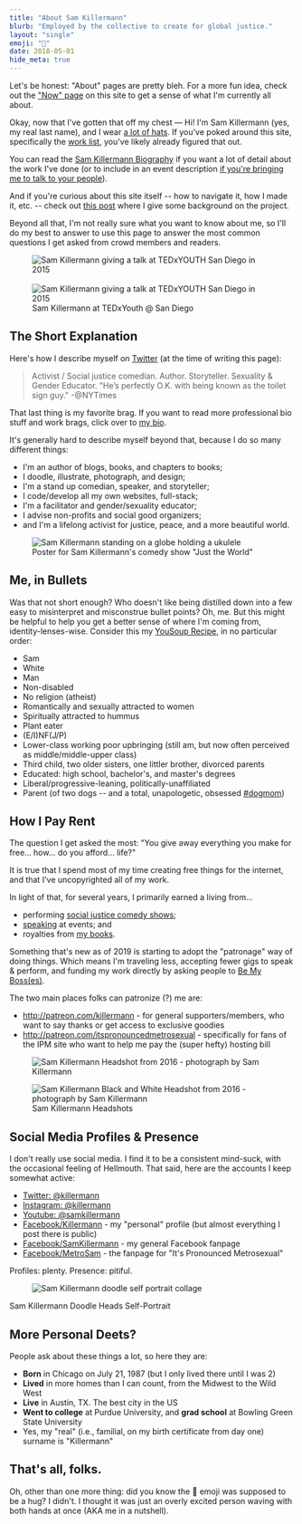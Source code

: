 ```yaml
---
title: "About Sam Killermann"
blurb: "Employed by the collective to create for global justice."
layout: "single"
emoji: "🤗"
date: 2018-05-01
hide_meta: true
---
```


Let's be honest: "About" pages are pretty bleh. For a more fun idea, check out the ["Now" page](../now/) on this site to get a sense of what I'm currently all about.

Okay, now that I've gotten that off my chest &mdash; Hi! I'm Sam Killermann (yes, my real last name), and I wear <a href="https://www.samuelkillermann.com/skills/" title="Sam Killermann Skills & Hats">a lot of hats</a>. If you've poked around this site, specifically the [work list](../work/), you've likely already figured that out.

You can read the [Sam Killermann Biography](https://www.samuelkillermann.com/bio) if you want a lot of detail about the work I've done (or to include in an event description [if you're bringing me to talk to your people](https://samtalkto.us)).

And if you're curious about this site itself -- how to navigate it, how I made it, etc. -- check out [this post](https://samuelkillermann.com/work/samuel-killermann-curriculum-vitae/) where I give some background on the project.

Beyond all that, I'm not really sure what you want to know about me, so I'll do my best to answer to use this page to answer the most common questions I get asked from crowd members and readers.

<figure class="work--sample edugraphic">
	<img title="Sam Killermann at TEDxYouth @ San Diego in 2015" alt="Sam Killermann giving a talk at TEDxYOUTH San Diego in 2015" src="/img/sam-killermann-ted-x-youth-behind.jpg" class="ultra-wide">
	<br/><br/>
	<img title="Sam Killermann at TEDxYOUTH San Diego in 2015" alt="Sam Killermann giving a talk at TEDxYOUTH San Diego in 2015" src="/img/sam-killermann-ted-x-youth-full-stage-view.jpg" class="ultra-wide">
	<figcaption>Sam Killermann at TEDxYouth @ San Diego</figcaption>
</figure>

## The Short Explanation

Here's how I describe myself on [Twitter](http://twitter.com/killermann) (at the time of writing this page):

> Activist / Social justice comedian. Author. Storyteller. Sexuality & Gender Educator. "He’s perfectly O.K. with being known as the toilet sign guy." -@NYTimes

That last thing is my favorite brag. If you want to read more professional bio stuff and work brags, click over to [my bio](../bio).

It's generally hard to describe myself beyond that, because I do so many different things:

- I'm an author of blogs, books, and chapters to books;
- I doodle, illustrate, photograph, and design;
- I'm a stand up comedian, speaker, and storyteller;
- I code/develop all my own websites, full-stack;
- I'm a facilitator and gender/sexuality educator;
- I advise non-profits and social good organizers;
- and I'm a lifelong activist for justice, peace, and a more beautiful world.

<figure class="work--sample edugraphic">
	<img title="Poster for Sam Killermann's comedy show Just the World" alt="Sam Killermann standing on a globe holding a ukulele" src="/img/Sam-Killermann-Just-the-World-Poster-1400.jpg" class="full-width">
	<figcaption>Poster for Sam Killermann's comedy show "Just the World"</figcaption>
</figure>

## Me, in Bullets
Was that not short enough? Who doesn't like being distilled down into a few easy to misinterpret and misconstrue bullet points? Oh, me. But this might be helpful to help you get a better sense of where I'm coming from, identity-lenses-wise. Consider this my <a href="https://samuelkillermann.com/work/you-soup/">YouSoup Recipe</a>, in no particular order:

- Sam
- White
- Man
- Non-disabled
- No religion (atheist)
- Romantically and sexually attracted to women
- Spiritually attracted to hummus
- Plant eater
- (E/I)NF(J/P)
- Lower-class working poor upbringing (still am, but now often perceived as middle/middle-upper class)
- Third child, two older sisters, one littler brother, divorced parents
- Educated: high school, bachelor's, and master's degrees
- Liberal/progressive-leaning, politically-unaffiliated
- Parent (of two dogs -- and a total, unapologetic, obsessed <a href="https://www.instagram.com/p/BkgEtu2no8W/?taken-by=killermann" title="My puppies on instagram">#dogmom</a>)


## How I Pay Rent

The question I get asked the most: "You give away everything you make for free... how... do you afford... life?"

It is true that I spend most of my time creating free things for the internet, and that I've uncopyrighted all of my work.

In light of that, for several years, I primarily earned a living from...

- performing [social justice comedy shows](http://itspronouncedmetrosexual.com/campus-programs/);
- [speaking](http://samtalkto.us) at events; and
- royalties from [my books](https://www.amazon.com/Sam-Killermann/e/B00F9CIDGM).

Something that's new as of 2019 is starting to adopt the "patronage" way of doing things. Which means I'm traveling less, accepting fewer gigs to speak & perform, and funding my work directly by asking people to [Be My Boss(es)](https://bemyboss.es).

The two main places folks can patronize (?) me are:

- http://patreon.com/killermann - for general supporters/members, who want to say thanks or get access to exclusive goodies
- http://patreon.com/itspronouncedmetrosexual - specifically for fans of the IPM site who want to help me pay the (super hefty) hosting bill

<figure class="work--sample edugraphic">
<img title="Sam Killermann Headshot from 2016 - photograph by Sam Killermann" alt="Sam Killermann Headshot from 2016 - photograph by Sam Killermann" src="/img/sam-killermann-2016-headshot-1200.jpg" class="ultra-wide"></figure>
<figure class="work--sample edugraphic"><img title="Sam Killermann Black and White Headshot from 2016 - photograph by Sam Killermann" alt="Sam Killermann Black and White Headshot from 2016 - photograph by Sam Killermann" src="/img/sam-killermann-2016-headshot-bw-1200.jpg" class="ultra-wide">
<figcaption>Sam Killermann Headshots</figcaption>
</figure>

## Social Media Profiles &amp; Presence

I don't really use social media. I find it to be a consistent mind-suck, with the occasional feeling of Hellmouth. That said, here are the accounts I keep somewhat active:

- [Twitter: @killermann](https://twitter.com/killermann)
- [Instagram: @killermann](https://instagram.com/killermann)
- [Youtube: @samkillermann](https://www.youtube.com/c/SamKillermann)
- [Facebook/Killermann](https://facebook.com/killermann) - my "personal" profile (but almost everything I post there is public)
- [Facebook/SamKillermann](https://facebook.com/samkillermann) - my general Facebook fanpage
- [Facebook/MetroSam](https://facebook.com/metrosam) - the fanpage for "It's Pronounced Metrosexual"

Profiles: plenty. Presence: pitiful.

<figure class="work--sample edugraphic">
<img title="Sam Killermann Doodle Heads Self-Portrait" alt="Sam Killermann doodle self portrait collage" src="/img/sam-killermann-doodle-heads-tile-1200.jpg" class="ultra-wide"></figure>
<figcaption>Sam Killermann Doodle Heads Self-Portrait</figcaption>
</figure>

## More Personal Deets?

People ask about these things a lot, so here they are:

- **Born** in Chicago on July 21, 1987 (but I only lived there until I was 2)
- **Lived** in more homes than I can count, from the Midwest to the Wild West
- **Live** in Austin, TX. The best city in the US
- **Went to college** at Purdue University, and **grad school** at Bowling Green State University
- Yes, my "real" (i.e., familial, on my birth certificate from day one) surname is "Killermann"

## That's all, folks.

Oh, other than one more thing: did you know the 🤗 emoji was supposed to be a hug? I didn't. I thought it was just an overly excited person waving with both hands at once (AKA me in a nutshell).
